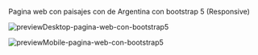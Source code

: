 Pagina web con paisajes con de Argentina con bootstrap 5 (Responsive)



![previewDesktop-pagina-web-con-bootstrap5](https://user-images.githubusercontent.com/88525089/160261741-b1bc24c9-7dc1-45da-b471-e120f5090509.png)

![previewMobile-pagina-web-con-bootstrap5](https://user-images.githubusercontent.com/88525089/160261756-cda7eaf0-e230-4f97-931b-4dbaabdb69b8.png)


